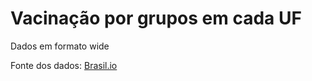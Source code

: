 # Vacinação por grupos em cada UF

Dados em formato wide

Fonte dos dados: [Brasil.io](https://brasil.io/home/)
